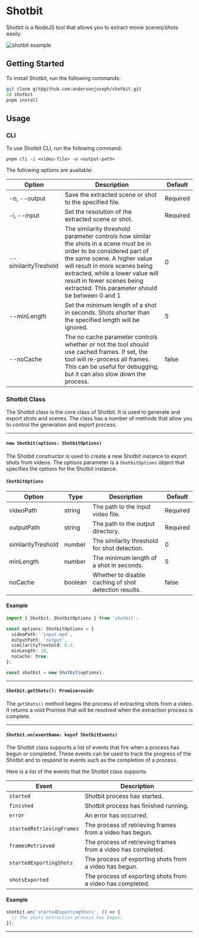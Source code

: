 # Shotbit

Shotbit is a NodeJS tool that allows you to extract movie scenes/shots easily.

![shotbit example](./cover.gif)

## Getting Started

To install Shotbit, run the following commands:

```sh
git clone git@github.com:andersonjoseph/shotbit.git
cd shotbit
pnpm install
```

## Usage

### CLI

To use Shotbit CLI, run the following command:

```
pnpm cli -i <video-file> -o <output-path>
```

The following options are available:

| Option               | Description                                                                                                                                                                                                                                                                                                 | Default  |
| -------------------- | ----------------------------------------------------------------------------------------------------------------------------------------------------------------------------------------------------------------------------------------------------------------------------------------------------------- | -------- |
| -o, --output         | Save the extracted scene or shot to the specified file.                                                                                                                                                                                                                                                     | Required |
| -i, --input          | Set the resolution of the extracted scene or shot.                                                                                                                                                                                                                                                          | Required |
| --similarityTreshold | The similarity threshold parameter controls how similar the shots in a scene must be in order to be considered part of the same scene. A higher value will result in more scenes being extracted, while a lower value will result in fewer scenes being extracted. This parameter should be between 0 and 1 | 0        |
| --minLength          | Set the minimum length of a shot in seconds. Shots shorter than the specified length will be ignored.                                                                                                                                                                                                       | 5        |
| --noCache            | The no cache parameter controls whether or not the tool should use cached frames. If set, the tool will re-process all frames. This can be useful for debugging, but it can also slow down the process.                                                                                                     | false    |

### Shotbit Class

The Shotbit class is the core class of Shotbit. It is used to generate and export shots and scenes. The class has a number of methods that allow you to control the generation and export process.

---

#### `new Shotbit(options: ShotbitOptions)`

The Shotbit constructor is used to create a new Shotbit instance to export shots from videos. The options parameter is a `ShotbitOptions` object that specifies the options for the Shotbit instance.

#### `ShotbitOptions`

| Option             | Type    | Description                                           | Default  |
| ------------------ | ------- | ----------------------------------------------------- | -------- |
| videoPath          | string  | The path to the input video file.                     | Required |
| outputPath         | string  | The path to the output directory.                     | Required |
| similarityTreshold | number  | The similarity threshold for shot detection.          | 0        |
| minLength          | number  | The minimum length of a shot in seconds.              | 5        |
| noCache            | boolean | Whether to disable caching of shot detection results. | false    |

#### Example

```typescript
import { Shotbit, ShotbitOptions } from 'shotbit';

const options: ShotbitOptions = {
  videoPath: 'input.mp4',
  outputPath: 'output',
  similarityTreshold: 0.5,
  minLength: 10,
  noCache: true,
};

const shotbit = new Shotbit(options);
```

---

#### `Shotbit.getShots(): Promise<void>`

The `getShots()` method begins the process of extracting shots from a video. It returns a void Promise that will be resolved when the extraction process is complete.

---

#### `Shotbit.on(eventName: keyof ShotbitEvents)`

The Shotbit class supports a list of events that fire when a process has begun or completed. These events can be used to track the progress of the Shotbit and to respond to events such as the completion of a process.

Here is a list of the events that the Shotbit class supports:

| Event                     | Description                                                  |
| ------------------------- | ------------------------------------------------------------ |
| `started`                 | Shotbit process has started.                                 |
| `finished`                | Shotbit process has finished running.                        |
| `error`                   | An error has occurred.                                       |
| `startedRetrievingFrames` | The process of retrieving frames from a video has begun.     |
| `framesRetrieved`         | The process of retrieving frames from a video has completed. |
| `startedExportingShots`   | The process of exporting shots from a video has begun.       |
| `shotsExported`           | The process of exporting shots from a video has completed.   |

#### Example

```typescript
shotbit.on('startedExportingShots', () => {
  // The shots extraction process has begun.
});
```

---
